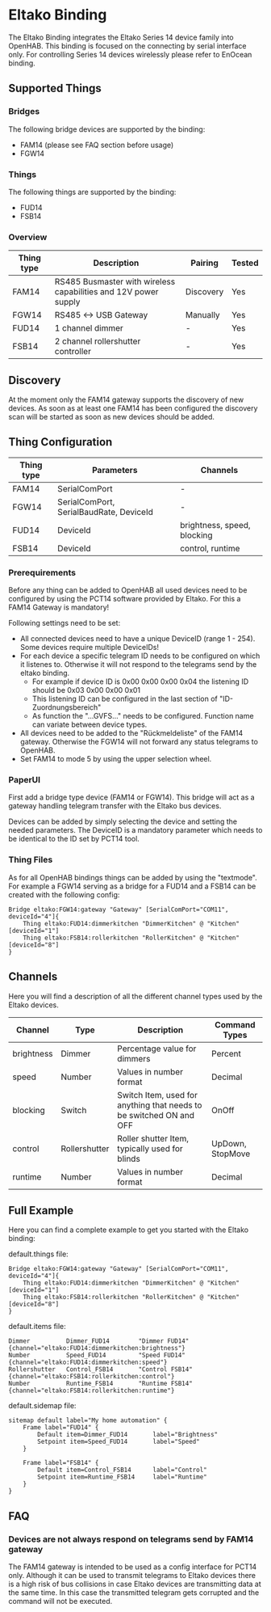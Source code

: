 # Eltako Binding

The Eltako Binding integrates the Eltako Series 14 device family into OpenHAB.
This binding is focused on the connecting by serial interface only. For 
controlling Series 14 devices wirelessly please refer to EnOcean binding.

## Supported Things

### Bridges

The following bridge devices are supported by the binding:

* FAM14 (please see FAQ section before usage)
* FGW14

### Things

The following things are supported by the binding:

* FUD14
* FSB14

### Overview

|Thing type      | Description                                                     | Pairing   | Tested |
|----------------|-----------------------------------------------------------------|-----------|--------|
| FAM14          | RS485 Busmaster with wireless capabilities and 12V power supply | Discovery | Yes    |
| FGW14          | RS485 <-> USB Gateway                                           | Manually  | Yes    |
| FUD14          | 1 channel dimmer                                                | -         | Yes    |
| FSB14          | 2 channel rollershutter controller                              | -         | Yes    |

## Discovery

At the moment only the FAM14 gateway supports the discovery of new devices.
As soon as at least one FAM14 has been configured the discovery scan will be
started as soon as new devices should be added.

## Thing Configuration

|Thing type      | Parameters                              | Channels                    |
|----------------|-----------------------------------------|-----------------------------|
| FAM14          | SerialComPort                           | -                           |
| FGW14          | SerialComPort, SerialBaudRate, DeviceId | -                           |
| FUD14          | DeviceId                                | brightness, speed, blocking |
| FSB14          | DeviceId                                | control, runtime            |

### Prerequirements

Before any thing can be added to OpenHAB all used devices need to be configured
by using the PCT14 software provided by Eltako. For this a FAM14 Gateway is mandatory!

Following settings need to be set:

* All connected devices need to have a unique DeviceID (range 1 - 254). Some devices require multiple DeviceIDs!
* For each device a specific telegram ID needs to be configured on which it listenes to. Otherwise it will not respond to the telegrams send by the eltako binding.
    * For example if device ID is 0x00 0x00 0x00 0x04 the listening ID should be 0x03 0x00 0x00 0x01
    * This listening ID can be configured in the last section of "ID-Zuordnungsbereich"
    * As function the "...GVFS..." needs to be configured. Function name can variate between device types.
* All devices need to be added to the "Rückmeldeliste" of the FAM14 gateway. Otherwise the FGW14 will not forward any status telegrams to OpenHAB.
* Set FAM14 to mode 5 by using the upper selection wheel.

### PaperUI

First add a bridge type device (FAM14 or FGW14). This bridge will act as a gateway handling telegram transfer with the Eltako bus devices.

Devices can be added by simply selecting the device and setting the needed parameters. The DeviceID is a mandatory parameter which needs to be identical to the ID set by PCT14 tool.

### Thing Files

As for all OpenHAB bindings things can be added by using the "textmode".
For example a FGW14 serving as a bridge for a FUD14 and a FSB14 can be created with the following config:

```xtend
Bridge eltako:FGW14:gateway "Gateway" [SerialComPort="COM11", deviceId="4"]{
    Thing eltako:FUD14:dimmerkitchen "DimmerKitchen" @ "Kitchen" [deviceId="1"]
    Thing eltako:FSB14:rollerkitchen "RollerKitchen" @ "Kitchen" [deviceId="8"]
}
```

## Channels

Here you will find a description of all the different channel types used by the Eltako devices.

| Channel     | Type          | Description                                                           | Command Types    |
|-------------|---------------|-----------------------------------------------------------------------|------------------|
| brightness  | Dimmer        | Percentage value for dimmers                                          | Percent          |
| speed       | Number        | Values in number format                                               | Decimal          |
| blocking    | Switch        | Switch Item, used for anything that needs to be switched ON and OFF   | OnOff            |
| control     | Rollershutter | Roller shutter Item, typically used for blinds                        | UpDown, StopMove |
| runtime     | Number        | Values in number format                                               | Decimal          |

## Full Example

Here you can find a complete example to get you started with the Eltako binding:

default.things file:

```xtend
Bridge eltako:FGW14:gateway "Gateway" [SerialComPort="COM11", deviceId="4"]{
    Thing eltako:FUD14:dimmerkitchen "DimmerKitchen" @ "Kitchen" [deviceId="1"]
    Thing eltako:FSB14:rollerkitchen "RollerKitchen" @ "Kitchen" [deviceId="8"]
}
```

default.items file:

```xtend
Dimmer          Dimmer_FUD14        "Dimmer FUD14"      {channel="eltako:FUD14:dimmerkitchen:brightness"}
Number          Speed_FUD14         "Speed FUD14"       {channel="eltako:FUD14:dimmerkitchen:speed"}
Rollershutter   Control_FSB14       "Control FSB14"     {channel="eltako:FSB14:rollerkitchen:control"}
Number          Runtime_FSB14       "Runtime FSB14"     {channel="eltako:FSB14:rollerkitchen:runtime"}
```

default.sidemap file:

```xtend
sitemap default label="My home automation" {
    Frame label="FUD14" {
        Default item=Dimmer_FUD14       label="Brightness"
        Setpoint item=Speed_FUD14       label="Speed"
    }

    Frame label="FSB14" {
        Default item=Control_FSB14      label="Control"
        Setpoint item=Runtime_FSB14     label="Runtime"
    }
}
```

## FAQ

### Devices are not always respond on telegrams send by FAM14 gateway

The FAM14 gateway is intended to be used as a config interface for PCT14 only.
Although it can be used to transmit telegrams to Eltako devices there is a high risk of
bus collisions in case Eltako devices are transmitting data at the same time.
In this case the transmitted telegram gets corrupted and the command will not be executed.
